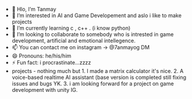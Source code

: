 - 👋 Hlo, I’m Tanmay
- 👀 I’m interested in AI and Game Developement and aslo i like to make projects 
- 🌱 I’m currently learning c , c++ . (i know python)
- 💞️ I’m looking to collaborate to somebody who is intrested in game development, artificial and emotional intellegence.
- 📫 You can contact me on instagram -> @7anmayog DM
- 😄 Pronouns: he/his/him
- ⚡ Fun fact: i procrastinate...zzzz
- projects - nothing much but 1. I made a matrix calculator it's nice.
                              2. A voice-based realtime AI assistant (base version is completed still fixing issues and bugs YK.
                              3. i am looking forward for a project on game development with unity IG.
<!---
og7anmay/og7anmay is a ✨ special ✨ repository because its `README.md` (this file) appears on your GitHub profile.
You can click the Preview link to take a look at your changes.
--->
